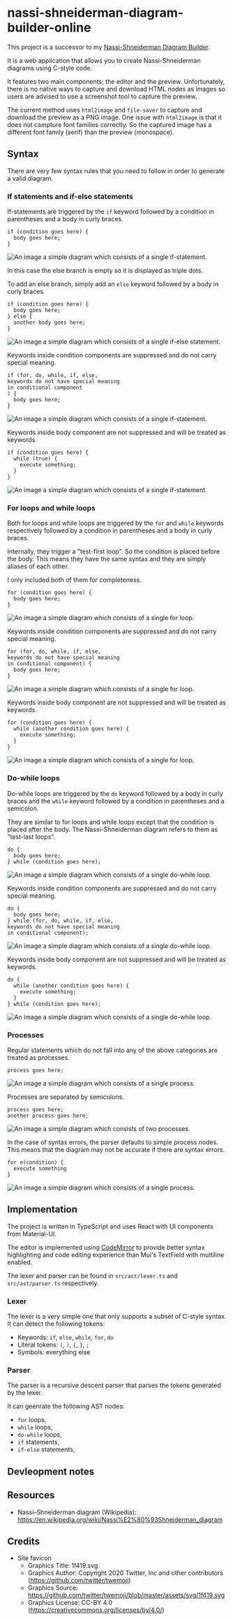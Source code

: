 # nassi-shneiderman-diagram-builder-online

This project is a successor to my [Nassi-Shneiderman Diagram Builder](https://github.com/Eurydia/nassi-shneiderman-diagram-builder).

It is a web application that allows you to create Nassi-Shneiderman diagrams using C-style code.

It features two main components; the editor and the preview.
Unfortunately, there is no native ways to capture and download HTML nodes as images so users are advised to use a screenshot tool to capture the preview.

The current method uses `html2image` and `file-saver` to capture and download the preview as a PNG image.
One issue with `html2image` is that it does not campture font families correctly.
So the captured image has a different font family (serif) than the preview (monospace).

## Syntax

There are very few syntax rules that you need to follow in order to generate a valid diagram.

### If statements and if-else statements

If-statements are triggered by the `if` keyword followed by a condition in parentheses and a body in curly braces.

```text
if (condition goes here) {
  body goes here;
}
```

![An image a simple diagram which consists of a single if-statement.](./examples/images//diagram_simple_if_statement.png)

In this case the else branch is empty so it is displayed as triple dots.

To add an else branch, simply add an `else` keyword followed by a body in curly braces.

```text
if (condition goes here) {
  body goes here;
} else {
  another body goes here;
}
```

![An image a simple diagram which consists of a single if-else statement.](./examples/images//diagram_simple_if_else_statement.png)

Keywords inside condition components are suppressed and do not carry special meaning.

```text
if (for, do, while, if, else,
keywords do not have special meaning
in conditional component
) {
  body goes here;
}
```

![An image a simple diagram which consists of a single if-statement. ](./examples/images//diagram_simple_if_statement_with_keyword.png)

Keywords inside body component are not suppressed and will be treated as keywords.

```text
if (condition goes here) {
  while (true) {
    execute something;
  }
}
```

![An image a simple diagram which consists of a single if-statement. ](./examples/images//diagram_simple_if_statement_with_keyword_in_body.png)

### For loops and while loops

Both for loops and while loops are triggered by the `for` and `while` keywords respectively followed by a condition in parentheses and a body in curly braces.

Internally, they trigger a "test-first loop".
So the condition is placed before the body.
This means they have the same syntax and they are simply aliases of each other.

I only included both of them for completeness.

```text
for (condition goes here) {
  body goes here;
}
```

![An image a simple diagram which consists of a single for loop.](./examples/images//diagram_simple_for_loop.png)

Keywords inside condition components are suppressed and do not carry special meaning.

```text
for (for, do, while, if, else,
keywords do not have special meaning
in conditional component) {
  body goes here;
}
```

![An image a simple diagram which consists of a single for loop.](./examples/images//diagram_simple_for_loop_with_keyword.png)

Keywords inside body component are not suppressed and will be treated as keywords.

```text
for (condition goes here) {
  while (another condition goes here) {
    execute something;
  }
}
```

![An image a simple diagram which consists of a single for loop.](./examples/images//diagram_simple_for_loop_with_keyword_in_body.png)

### Do-while loops

Do-while loops are triggered by the `do` keyword followed by a body in curly braces and the `while` keyword followed by a condition in parentheses and a semicolon.

They are similar to for loops and while loops except that the condition is placed after the body.
The Nassi-Shneiderman diagram refers to them as "test-last loops".

```text
do {
  body goes here;
} while (condition goes here);
```

![An image a simple diagram which consists of a single do-while loop.](./examples/images//diagram_simple_do_while_loop.png)

Keywords inside condition components are suppressed and do not carry special meaning.

```text
do {
  body goes here;
} while (for, do, while, if, else,
keywords do not have special meaning
in conditional component);
```

![An image a simple diagram which consists of a single do-while loop.](./examples/images//diagram_simple_do_while_loop_with_keyword.png)

Keywords inside body component are not suppressed and will be treated as keywords.

```text
do {
  while (another condition goes here) {
    execute something;
  }
} while (condition goes here);
```

![An image a simple diagram which consists of a single do-while loop.](./examples/images//diagram_simple_do_while_loop_with_keyword_in_body.png)

### Processes

Regular statements which do not fall into any of the above categories are treated as processes.

```text
process goes here;
```

![An image a simple diagram which consists of a single process.](./examples/images//diagram_simple_process.png)

Processes are separated by semicolons.

```text
process goes here;
another process goes here;
```

![An image a simple diagram which consists of two processes.](./examples/images//diagram_simple_process_multiple.png)

In the case of syntax errors, the parser defaults to simple process nodes.
This means that the diagram may not be accurate if there are syntax errors.

```text
for e(condition) {
  execute something
}
```

![An image a simple diagram which consists of a single process.](./examples/images//diagram_simple_process_syntax_error.png)

## Implementation

The project is written in TypeScript and uses React with UI components from Material-UI.

The editor is implemented using [CodeMirror](https://codemirror.net/) to provide better syntax highlighting and code editing experience than Mui's TextField with multiline enabled.

The lexer and parser can be found in `src/ast/lexer.ts` and `src/ast/parser.ts` respectively.

### Lexer

The lexer is a very simple one that only supports a subset of C-style syntax.
It can detect the following tokens:

- Keywords: `if`, `else`, `while`, `for`, `do`
- Literal tokens: `(`, `)`, `{`, `}`, `;`
- Symbols: everything else

### Parser

The parser is a recursive descent parser that parses the tokens generated by the lexer.

It can geenrate the following AST nodes:

- `for` loops,
- `while` loops,
- `do-while` loops,
- `if` statements,
- `if-else` statements,

## Devleopment notes

## Resources

- Nassi–Shneiderman diagram (Wikipedia): https://en.wikipedia.org/wiki/Nassi%E2%80%93Shneiderman_diagram

## Credits

- Site favicon
  - Graphics Title: 1f419.svg
  - Graphics Author: Copyright 2020 Twitter, Inc and other contributors (https://github.com/twitter/twemoji)
  - Graphics Source: https://github.com/twitter/twemoji/blob/master/assets/svg/1f419.svg
  - Graphics License: CC-BY 4.0 (https://creativecommons.org/licenses/by/4.0/)
